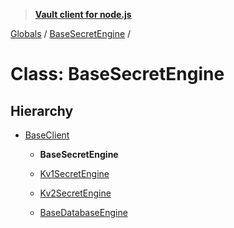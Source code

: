 > **[Vault client for node.js](../README.md)**

[Globals](../globals.md) / [BaseSecretEngine](basesecretengine.md) /

# Class: BaseSecretEngine

## Hierarchy

* [BaseClient](baseclient.md)

  * **BaseSecretEngine**

  * [Kv1SecretEngine](kv1secretengine.md)

  * [Kv2SecretEngine](kv2secretengine.md)

  * [BaseDatabaseEngine](basedatabaseengine.md)
